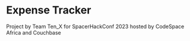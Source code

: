 # Expense Tracker
 Project by Team Ten_X for SpacerHackConf 2023 hosted by CodeSpace Africa and Couchbase
